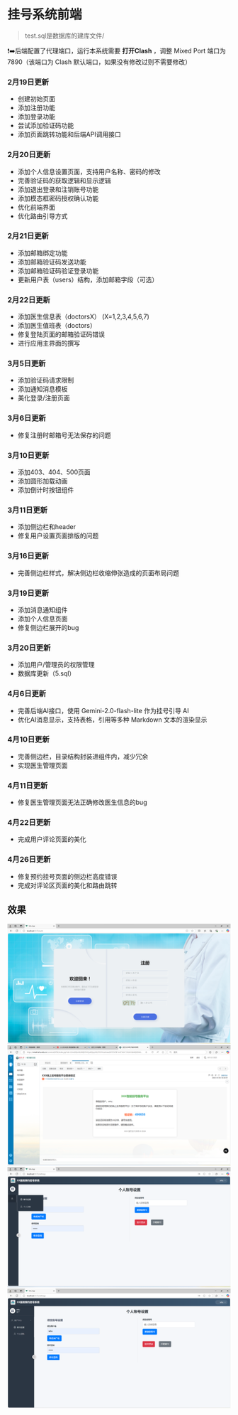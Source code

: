 # 挂号系统前端
> test.sql是数据库的建库文件/

❗➡️后端配置了代理端口，运行本系统需要 **打开Clash** ，调整 Mixed Port 端口为 7890（该端口为 Clash 默认端口，如果没有修改过则不需要修改）

### 2月19日更新
- 创建初始页面
- 添加注册功能
- 添加登录功能
- 尝试添加验证码功能
- 添加页面跳转功能和后端API调用接口

### 2月20日更新
- 添加个人信息设置页面，支持用户名称、密码的修改
- 完善验证码的获取逻辑和显示逻辑
- 添加退出登录和注销账号功能
- 添加模态框密码授权确认功能
- 优化前端界面
- 优化路由引导方式

### 2月21日更新
- 添加邮箱绑定功能
- 添加邮箱验证码发送功能
- 添加邮箱验证码验证登录功能
- 更新用户表（users）结构，添加邮箱字段（可选）

### 2月22日更新
- 添加医生信息表（doctorsX） (X=1,2,3,4,5,6,7)
- 添加医生值班表（doctors）
- 修复登陆页面的邮箱验证码错误
- 进行应用主界面的撰写

### 3月5日更新
- 添加验证码请求限制
- 添加通知消息模板
- 美化登录/注册页面

### 3月6日更新
- 修复注册时邮箱号无法保存的问题

### 3月10日更新
- 添加403、404、500页面
- 添加圆形加载动画 
- 添加倒计时按钮组件

### 3月11日更新
- 添加侧边栏和header
- 修复用户设置页面排版的问题

### 3月16日更新
- 完善侧边栏样式，解决侧边栏收缩伸张造成的页面布局问题

### 3月19日更新
- 添加消息通知组件
- 添加个人信息页面
- 修复侧边栏展开的bug

### 3月20日更新
- 添加用户/管理员的权限管理
- 数据库更新（5.sql）

### 4月6日更新
- 完善后端AI接口，使用 Gemini-2.0-flash-lite 作为挂号引导 AI
- 优化AI消息显示，支持表格，引用等多种 Markdown 文本的渲染显示

### 4月10日更新
- 完善侧边栏，目录结构封装进组件内，减少冗余
- 实现医生管理页面

### 4月11日更新
- 修复医生管理页面无法正确修改医生信息的bug

### 4月22日更新
- 完成用户评论页面的美化

### 4月26日更新
- 修复预约挂号页面的侧边栏高度错误
- 完成对评论区页面的美化和路由跳转

## 效果
![image](注册登录页面.png)
![image](邮箱验证码.png)
![image](侧边栏收缩.png)
![image](侧边栏伸张.png)

